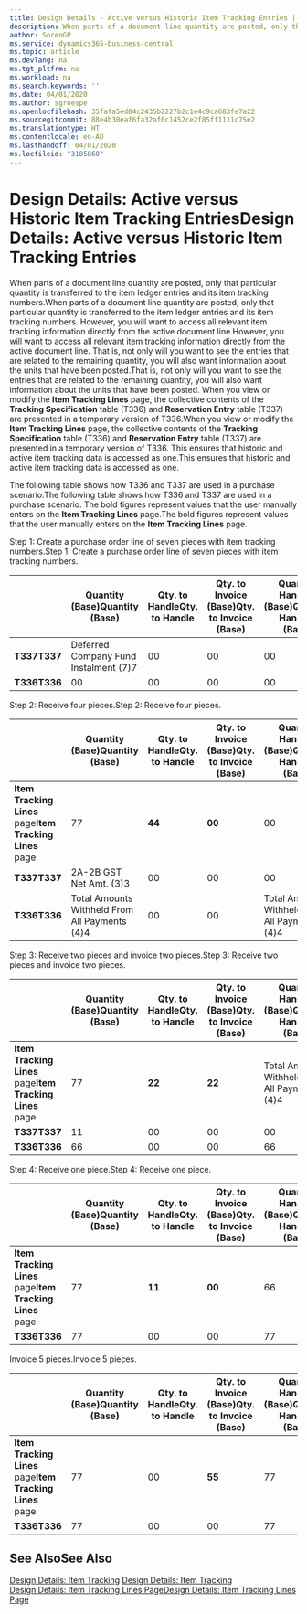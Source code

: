 ```yaml
---
title: Design Details - Active versus Historic Item Tracking Entries | Microsoft Docs
description: When parts of a document line quantity are posted, only that particular quantity is transferred to the item ledger entries and its item tracking numbers. However, you will want to access all relevant item tracking information directly from the active document line. That is, not only will you want to see the entries that are related to the remaining quantity, you will also want information about the units that have been posted. When you view or modify the **Item Tracking Lines** page, the collective contents of the **Tracking Specification** table (T336) and **Reservation Entry** table (T337) are presented in a temporary version of T336. This ensures that historic and active item tracking data is accessed as one.
author: SorenGP
ms.service: dynamics365-business-central
ms.topic: article
ms.devlang: na
ms.tgt_pltfrm: na
ms.workload: na
ms.search.keywords: ''
ms.date: 04/01/2020
ms.author: sgroespe
ms.openlocfilehash: 35fafa5ed84c2435b2227b2c1e4c9ca683fe7a22
ms.sourcegitcommit: 88e4b30eaf6fa32af0c1452ce2f85ff1111c75e2
ms.translationtype: HT
ms.contentlocale: en-AU
ms.lasthandoff: 04/01/2020
ms.locfileid: "3185860"
---
```

# <a name="design-details-active-versus-historic-item-tracking-entries"></a><span data-ttu-id="ad5a9-107">Design Details: Active versus Historic Item Tracking Entries</span><span class="sxs-lookup"><span data-stu-id="ad5a9-107">Design Details: Active versus Historic Item Tracking Entries</span></span>
<span data-ttu-id="ad5a9-108">When parts of a document line quantity are posted, only that particular quantity is transferred to the item ledger entries and its item tracking numbers.</span><span class="sxs-lookup"><span data-stu-id="ad5a9-108">When parts of a document line quantity are posted, only that particular quantity is transferred to the item ledger entries and its item tracking numbers.</span></span> <span data-ttu-id="ad5a9-109">However, you will want to access all relevant item tracking information directly from the active document line.</span><span class="sxs-lookup"><span data-stu-id="ad5a9-109">However, you will want to access all relevant item tracking information directly from the active document line.</span></span> <span data-ttu-id="ad5a9-110">That is, not only will you want to see the entries that are related to the remaining quantity, you will also want information about the units that have been posted.</span><span class="sxs-lookup"><span data-stu-id="ad5a9-110">That is, not only will you want to see the entries that are related to the remaining quantity, you will also want information about the units that have been posted.</span></span> <span data-ttu-id="ad5a9-111">When you view or modify the **Item Tracking Lines** page, the collective contents of the **Tracking Specification** table (T336) and **Reservation Entry** table (T337) are presented in a temporary version of T336.</span><span class="sxs-lookup"><span data-stu-id="ad5a9-111">When you view or modify the **Item Tracking Lines** page, the collective contents of the **Tracking Specification** table (T336) and **Reservation Entry** table (T337) are presented in a temporary version of T336.</span></span> <span data-ttu-id="ad5a9-112">This ensures that historic and active item tracking data is accessed as one.</span><span class="sxs-lookup"><span data-stu-id="ad5a9-112">This ensures that historic and active item tracking data is accessed as one.</span></span>  

 <span data-ttu-id="ad5a9-113">The following table shows how T336 and T337 are used in a purchase scenario.</span><span class="sxs-lookup"><span data-stu-id="ad5a9-113">The following table shows how T336 and T337 are used in a purchase scenario.</span></span> <span data-ttu-id="ad5a9-114">The bold figures represent values that the user manually enters on the **Item Tracking Lines** page.</span><span class="sxs-lookup"><span data-stu-id="ad5a9-114">The bold figures represent values that the user manually enters on the **Item Tracking Lines** page.</span></span>  

 <span data-ttu-id="ad5a9-115">Step 1: Create a purchase order line of seven pieces with item tracking numbers.</span><span class="sxs-lookup"><span data-stu-id="ad5a9-115">Step 1: Create a purchase order line of seven pieces with item tracking numbers.</span></span>  

||<span data-ttu-id="ad5a9-116">**Quantity (Base)**</span><span class="sxs-lookup"><span data-stu-id="ad5a9-116">**Quantity (Base)**</span></span>|<span data-ttu-id="ad5a9-117">**Qty. to Handle**</span><span class="sxs-lookup"><span data-stu-id="ad5a9-117">**Qty. to Handle**</span></span>|<span data-ttu-id="ad5a9-118">**Qty. to Invoice (Base)**</span><span class="sxs-lookup"><span data-stu-id="ad5a9-118">**Qty. to Invoice (Base)**</span></span>|<span data-ttu-id="ad5a9-119">**Quantity Handled (Base)**</span><span class="sxs-lookup"><span data-stu-id="ad5a9-119">**Quantity Handled (Base)**</span></span>|<span data-ttu-id="ad5a9-120">**Quantity Invoiced (Base)**</span><span class="sxs-lookup"><span data-stu-id="ad5a9-120">**Quantity Invoiced (Base)**</span></span>|  
|-|----------------------------------------------|--------------------------------------------|------------------------------------------------------|-------------------------------------------------------|--------------------------------------------------------|  
|<span data-ttu-id="ad5a9-121">**T337**</span><span class="sxs-lookup"><span data-stu-id="ad5a9-121">**T337**</span></span>|<span data-ttu-id="ad5a9-122">Deferred Company Fund Instalment (7)</span><span class="sxs-lookup"><span data-stu-id="ad5a9-122">7</span></span>|<span data-ttu-id="ad5a9-123">0</span><span class="sxs-lookup"><span data-stu-id="ad5a9-123">0</span></span>|<span data-ttu-id="ad5a9-124">0</span><span class="sxs-lookup"><span data-stu-id="ad5a9-124">0</span></span>|<span data-ttu-id="ad5a9-125">0</span><span class="sxs-lookup"><span data-stu-id="ad5a9-125">0</span></span>|<span data-ttu-id="ad5a9-126">0</span><span class="sxs-lookup"><span data-stu-id="ad5a9-126">0</span></span>|  
|<span data-ttu-id="ad5a9-127">**T336**</span><span class="sxs-lookup"><span data-stu-id="ad5a9-127">**T336**</span></span>|<span data-ttu-id="ad5a9-128">0</span><span class="sxs-lookup"><span data-stu-id="ad5a9-128">0</span></span>|<span data-ttu-id="ad5a9-129">0</span><span class="sxs-lookup"><span data-stu-id="ad5a9-129">0</span></span>|<span data-ttu-id="ad5a9-130">0</span><span class="sxs-lookup"><span data-stu-id="ad5a9-130">0</span></span>|<span data-ttu-id="ad5a9-131">0</span><span class="sxs-lookup"><span data-stu-id="ad5a9-131">0</span></span>|<span data-ttu-id="ad5a9-132">0</span><span class="sxs-lookup"><span data-stu-id="ad5a9-132">0</span></span>|  

 <span data-ttu-id="ad5a9-133">Step 2: Receive four pieces.</span><span class="sxs-lookup"><span data-stu-id="ad5a9-133">Step 2: Receive four pieces.</span></span>  

||<span data-ttu-id="ad5a9-134">**Quantity (Base)**</span><span class="sxs-lookup"><span data-stu-id="ad5a9-134">**Quantity (Base)**</span></span>|<span data-ttu-id="ad5a9-135">**Qty. to Handle**</span><span class="sxs-lookup"><span data-stu-id="ad5a9-135">**Qty. to Handle**</span></span>|<span data-ttu-id="ad5a9-136">**Qty. to Invoice (Base)**</span><span class="sxs-lookup"><span data-stu-id="ad5a9-136">**Qty. to Invoice (Base)**</span></span>|<span data-ttu-id="ad5a9-137">**Quantity Handled (Base)**</span><span class="sxs-lookup"><span data-stu-id="ad5a9-137">**Quantity Handled (Base)**</span></span>|<span data-ttu-id="ad5a9-138">**Quantity Invoiced (Base)**</span><span class="sxs-lookup"><span data-stu-id="ad5a9-138">**Quantity Invoiced (Base)**</span></span>|  
|-|----------------------------------------------|--------------------------------------------|------------------------------------------------------|-------------------------------------------------------|--------------------------------------------------------|  
|<span data-ttu-id="ad5a9-139">**Item Tracking Lines** page</span><span class="sxs-lookup"><span data-stu-id="ad5a9-139">**Item Tracking Lines** page</span></span>|<span data-ttu-id="ad5a9-140">7</span><span class="sxs-lookup"><span data-stu-id="ad5a9-140">7</span></span>|<span data-ttu-id="ad5a9-141">**4**</span><span class="sxs-lookup"><span data-stu-id="ad5a9-141">**4**</span></span>|<span data-ttu-id="ad5a9-142">**0**</span><span class="sxs-lookup"><span data-stu-id="ad5a9-142">**0**</span></span>|<span data-ttu-id="ad5a9-143">0</span><span class="sxs-lookup"><span data-stu-id="ad5a9-143">0</span></span>|<span data-ttu-id="ad5a9-144">0</span><span class="sxs-lookup"><span data-stu-id="ad5a9-144">0</span></span>|  
|<span data-ttu-id="ad5a9-145">**T337**</span><span class="sxs-lookup"><span data-stu-id="ad5a9-145">**T337**</span></span>|<span data-ttu-id="ad5a9-146">2A-2B GST Net Amt. (3)</span><span class="sxs-lookup"><span data-stu-id="ad5a9-146">3</span></span>|<span data-ttu-id="ad5a9-147">0</span><span class="sxs-lookup"><span data-stu-id="ad5a9-147">0</span></span>|<span data-ttu-id="ad5a9-148">0</span><span class="sxs-lookup"><span data-stu-id="ad5a9-148">0</span></span>|<span data-ttu-id="ad5a9-149">0</span><span class="sxs-lookup"><span data-stu-id="ad5a9-149">0</span></span>|<span data-ttu-id="ad5a9-150">0</span><span class="sxs-lookup"><span data-stu-id="ad5a9-150">0</span></span>|  
|<span data-ttu-id="ad5a9-151">**T336**</span><span class="sxs-lookup"><span data-stu-id="ad5a9-151">**T336**</span></span>|<span data-ttu-id="ad5a9-152">Total Amounts Withheld From All Payments (4)</span><span class="sxs-lookup"><span data-stu-id="ad5a9-152">4</span></span>|<span data-ttu-id="ad5a9-153">0</span><span class="sxs-lookup"><span data-stu-id="ad5a9-153">0</span></span>|<span data-ttu-id="ad5a9-154">0</span><span class="sxs-lookup"><span data-stu-id="ad5a9-154">0</span></span>|<span data-ttu-id="ad5a9-155">Total Amounts Withheld From All Payments (4)</span><span class="sxs-lookup"><span data-stu-id="ad5a9-155">4</span></span>|<span data-ttu-id="ad5a9-156">0</span><span class="sxs-lookup"><span data-stu-id="ad5a9-156">0</span></span>|  

 <span data-ttu-id="ad5a9-157">Step 3: Receive two pieces and invoice two pieces.</span><span class="sxs-lookup"><span data-stu-id="ad5a9-157">Step 3: Receive two pieces and invoice two pieces.</span></span>  

||<span data-ttu-id="ad5a9-158">**Quantity (Base)**</span><span class="sxs-lookup"><span data-stu-id="ad5a9-158">**Quantity (Base)**</span></span>|<span data-ttu-id="ad5a9-159">**Qty. to Handle**</span><span class="sxs-lookup"><span data-stu-id="ad5a9-159">**Qty. to Handle**</span></span>|<span data-ttu-id="ad5a9-160">**Qty. to Invoice (Base)**</span><span class="sxs-lookup"><span data-stu-id="ad5a9-160">**Qty. to Invoice (Base)**</span></span>|<span data-ttu-id="ad5a9-161">**Quantity Handled (Base)**</span><span class="sxs-lookup"><span data-stu-id="ad5a9-161">**Quantity Handled (Base)**</span></span>|<span data-ttu-id="ad5a9-162">**Quantity Invoiced (Base)**</span><span class="sxs-lookup"><span data-stu-id="ad5a9-162">**Quantity Invoiced (Base)**</span></span>|  
|-|----------------------------------------------|--------------------------------------------|------------------------------------------------------|-------------------------------------------------------|--------------------------------------------------------|  
|<span data-ttu-id="ad5a9-163">**Item Tracking Lines** page</span><span class="sxs-lookup"><span data-stu-id="ad5a9-163">**Item Tracking Lines** page</span></span>|<span data-ttu-id="ad5a9-164">7</span><span class="sxs-lookup"><span data-stu-id="ad5a9-164">7</span></span>|<span data-ttu-id="ad5a9-165">**2**</span><span class="sxs-lookup"><span data-stu-id="ad5a9-165">**2**</span></span>|<span data-ttu-id="ad5a9-166">**2**</span><span class="sxs-lookup"><span data-stu-id="ad5a9-166">**2**</span></span>|<span data-ttu-id="ad5a9-167">Total Amounts Withheld From All Payments (4)</span><span class="sxs-lookup"><span data-stu-id="ad5a9-167">4</span></span>|<span data-ttu-id="ad5a9-168">0</span><span class="sxs-lookup"><span data-stu-id="ad5a9-168">0</span></span>|  
|<span data-ttu-id="ad5a9-169">**T337**</span><span class="sxs-lookup"><span data-stu-id="ad5a9-169">**T337**</span></span>|<span data-ttu-id="ad5a9-170">1</span><span class="sxs-lookup"><span data-stu-id="ad5a9-170">1</span></span>|<span data-ttu-id="ad5a9-171">0</span><span class="sxs-lookup"><span data-stu-id="ad5a9-171">0</span></span>|<span data-ttu-id="ad5a9-172">0</span><span class="sxs-lookup"><span data-stu-id="ad5a9-172">0</span></span>|<span data-ttu-id="ad5a9-173">0</span><span class="sxs-lookup"><span data-stu-id="ad5a9-173">0</span></span>|<span data-ttu-id="ad5a9-174">0</span><span class="sxs-lookup"><span data-stu-id="ad5a9-174">0</span></span>|  
|<span data-ttu-id="ad5a9-175">**T336**</span><span class="sxs-lookup"><span data-stu-id="ad5a9-175">**T336**</span></span>|<span data-ttu-id="ad5a9-176">6</span><span class="sxs-lookup"><span data-stu-id="ad5a9-176">6</span></span>|<span data-ttu-id="ad5a9-177">0</span><span class="sxs-lookup"><span data-stu-id="ad5a9-177">0</span></span>|<span data-ttu-id="ad5a9-178">0</span><span class="sxs-lookup"><span data-stu-id="ad5a9-178">0</span></span>|<span data-ttu-id="ad5a9-179">6</span><span class="sxs-lookup"><span data-stu-id="ad5a9-179">6</span></span>|<span data-ttu-id="ad5a9-180">2</span><span class="sxs-lookup"><span data-stu-id="ad5a9-180">2</span></span>|  

 <span data-ttu-id="ad5a9-181">Step 4: Receive one piece.</span><span class="sxs-lookup"><span data-stu-id="ad5a9-181">Step 4: Receive one piece.</span></span>  

||<span data-ttu-id="ad5a9-182">**Quantity (Base)**</span><span class="sxs-lookup"><span data-stu-id="ad5a9-182">**Quantity (Base)**</span></span>|<span data-ttu-id="ad5a9-183">**Qty. to Handle**</span><span class="sxs-lookup"><span data-stu-id="ad5a9-183">**Qty. to Handle**</span></span>|<span data-ttu-id="ad5a9-184">**Qty. to Invoice (Base)**</span><span class="sxs-lookup"><span data-stu-id="ad5a9-184">**Qty. to Invoice (Base)**</span></span>|<span data-ttu-id="ad5a9-185">**Quantity Handled (Base)**</span><span class="sxs-lookup"><span data-stu-id="ad5a9-185">**Quantity Handled (Base)**</span></span>|<span data-ttu-id="ad5a9-186">**Quantity Invoiced (Base)**</span><span class="sxs-lookup"><span data-stu-id="ad5a9-186">**Quantity Invoiced (Base)**</span></span>|  
|-|----------------------------------------------|--------------------------------------------|------------------------------------------------------|-------------------------------------------------------|--------------------------------------------------------|  
|<span data-ttu-id="ad5a9-187">**Item Tracking Lines** page</span><span class="sxs-lookup"><span data-stu-id="ad5a9-187">**Item Tracking Lines** page</span></span>|<span data-ttu-id="ad5a9-188">7</span><span class="sxs-lookup"><span data-stu-id="ad5a9-188">7</span></span>|<span data-ttu-id="ad5a9-189">**1**</span><span class="sxs-lookup"><span data-stu-id="ad5a9-189">**1**</span></span>|<span data-ttu-id="ad5a9-190">**0**</span><span class="sxs-lookup"><span data-stu-id="ad5a9-190">**0**</span></span>|<span data-ttu-id="ad5a9-191">6</span><span class="sxs-lookup"><span data-stu-id="ad5a9-191">6</span></span>|<span data-ttu-id="ad5a9-192">2</span><span class="sxs-lookup"><span data-stu-id="ad5a9-192">2</span></span>|  
|<span data-ttu-id="ad5a9-193">**T336**</span><span class="sxs-lookup"><span data-stu-id="ad5a9-193">**T336**</span></span>|<span data-ttu-id="ad5a9-194">7</span><span class="sxs-lookup"><span data-stu-id="ad5a9-194">7</span></span>|<span data-ttu-id="ad5a9-195">0</span><span class="sxs-lookup"><span data-stu-id="ad5a9-195">0</span></span>|<span data-ttu-id="ad5a9-196">0</span><span class="sxs-lookup"><span data-stu-id="ad5a9-196">0</span></span>|<span data-ttu-id="ad5a9-197">7</span><span class="sxs-lookup"><span data-stu-id="ad5a9-197">7</span></span>|<span data-ttu-id="ad5a9-198">2</span><span class="sxs-lookup"><span data-stu-id="ad5a9-198">2</span></span>|  

 <span data-ttu-id="ad5a9-199">Invoice 5 pieces.</span><span class="sxs-lookup"><span data-stu-id="ad5a9-199">Invoice 5 pieces.</span></span>  

||<span data-ttu-id="ad5a9-200">**Quantity (Base)**</span><span class="sxs-lookup"><span data-stu-id="ad5a9-200">**Quantity (Base)**</span></span>|<span data-ttu-id="ad5a9-201">**Qty. to Handle**</span><span class="sxs-lookup"><span data-stu-id="ad5a9-201">**Qty. to Handle**</span></span>|<span data-ttu-id="ad5a9-202">**Qty. to Invoice (Base)**</span><span class="sxs-lookup"><span data-stu-id="ad5a9-202">**Qty. to Invoice (Base)**</span></span>|<span data-ttu-id="ad5a9-203">**Quantity Handled (Base)**</span><span class="sxs-lookup"><span data-stu-id="ad5a9-203">**Quantity Handled (Base)**</span></span>|<span data-ttu-id="ad5a9-204">**Quantity Invoiced (Base)**</span><span class="sxs-lookup"><span data-stu-id="ad5a9-204">**Quantity Invoiced (Base)**</span></span>|  
|-|----------------------------------------------|--------------------------------------------|------------------------------------------------------|-------------------------------------------------------|--------------------------------------------------------|  
|<span data-ttu-id="ad5a9-205">**Item Tracking Lines** page</span><span class="sxs-lookup"><span data-stu-id="ad5a9-205">**Item Tracking Lines** page</span></span>|<span data-ttu-id="ad5a9-206">7</span><span class="sxs-lookup"><span data-stu-id="ad5a9-206">7</span></span>|<span data-ttu-id="ad5a9-207">0</span><span class="sxs-lookup"><span data-stu-id="ad5a9-207">0</span></span>|<span data-ttu-id="ad5a9-208">**5**</span><span class="sxs-lookup"><span data-stu-id="ad5a9-208">**5**</span></span>|<span data-ttu-id="ad5a9-209">7</span><span class="sxs-lookup"><span data-stu-id="ad5a9-209">7</span></span>|<span data-ttu-id="ad5a9-210">2</span><span class="sxs-lookup"><span data-stu-id="ad5a9-210">2</span></span>|  
|<span data-ttu-id="ad5a9-211">**T336**</span><span class="sxs-lookup"><span data-stu-id="ad5a9-211">**T336**</span></span>|<span data-ttu-id="ad5a9-212">7</span><span class="sxs-lookup"><span data-stu-id="ad5a9-212">7</span></span>|<span data-ttu-id="ad5a9-213">0</span><span class="sxs-lookup"><span data-stu-id="ad5a9-213">0</span></span>|<span data-ttu-id="ad5a9-214">0</span><span class="sxs-lookup"><span data-stu-id="ad5a9-214">0</span></span>|<span data-ttu-id="ad5a9-215">7</span><span class="sxs-lookup"><span data-stu-id="ad5a9-215">7</span></span>|<span data-ttu-id="ad5a9-216">7</span><span class="sxs-lookup"><span data-stu-id="ad5a9-216">7</span></span>|  

## <a name="see-also"></a><span data-ttu-id="ad5a9-217">See Also</span><span class="sxs-lookup"><span data-stu-id="ad5a9-217">See Also</span></span>  
 <span data-ttu-id="ad5a9-218">[Design Details: Item Tracking](design-details-item-tracking.md) </span><span class="sxs-lookup"><span data-stu-id="ad5a9-218">[Design Details: Item Tracking](design-details-item-tracking.md) </span></span>  
 [<span data-ttu-id="ad5a9-219">Design Details: Item Tracking Lines Page</span><span class="sxs-lookup"><span data-stu-id="ad5a9-219">Design Details: Item Tracking Lines Page</span></span>](design-details-item-tracking-lines-window.md)
